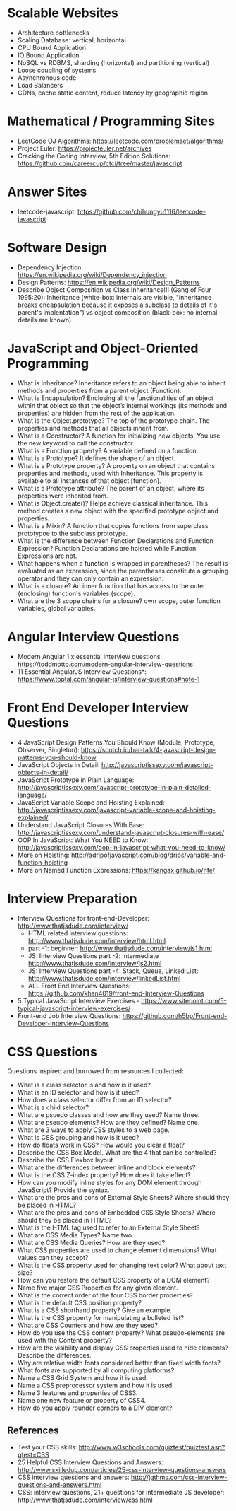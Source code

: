 

# Scalable Websites

- Architecture bottlenecks
- Scaling Database: vertical, horizontal
- CPU Bound Application
- IO Bound Application
- NoSQL vs RDBMS, sharding (horizontal) and partitioning (vertical) 
- Loose coupling of systems
- Asynchronous code
- Load Balancers
- CDNs, cache static content, reduce latency by geographic region

# Mathematical / Programming Sites

- LeetCode OJ Algorithms: https://leetcode.com/problemset/algorithms/
- Project Euler: https://projecteuler.net/archives
- Cracking the Coding Interview, 5th Edition Solutions: https://github.com/careercup/ctci/tree/master/javascript

# Answer Sites

- leetcode-javascript: https://github.com/chihungyu1116/leetcode-javascript

# Software Design

- Dependency Injection: https://en.wikipedia.org/wiki/Dependency_injection
- Design Patterns: https://en.wikipedia.org/wiki/Design_Patterns
- Describe Object Composition vs Class Inheritance!!! (Gang of Four 1995:20): Inheritance (white-box: internals are visible, "inheritance breaks encapsulation because it exposes a subclass to details of it's parent's implentation") vs object composition (black-box: no internal details are known)

# JavaScript and Object-Oriented Programming

- What is Inheritance? Inheritance refers to an object being able to inherit methods and properties from a parent object (Function).
- What is Encapsulation? Enclosing all the functionalities of an object within that object so that the object’s internal workings (its methods and properties) are hidden from the rest of the application. 
- What is the Object.prototype? The top of the prototype chain. The properties and methods that all objects inherit from. 
- What is a Constructor? A function for initializing new objects. You use the new keyword to call the constructor. 
- What is a Function property? A variable defined on a function.
- What is a Prototype? It defines the shape of an object. 
- What is a Prototype property? A property on an object that contains properties and methods, used with Inheritance. This property is available to all instances of that object [function].
- What is a Prototype attribute? The parent of an object, where its properties were inherited from.
- What is Object.create()? Helps achieve classical inheritance. This method creates a new object with the specified prototype object and properties.
- What is a Mixin? A function that copies functions from superclass prototypoe to the subclass prototype.
- What is the difference between Function Declarations and Function Expression? Function Declarations are hoisted while Function Expressions are not.
- What happens when a function is wrapped in parentheses? The result is evaluated as an expression, since the parentheses constitute a grouping operator and they can only contain an expression.
- What is a closure? An inner function that has access to the outer (enclosing) function's variables (scope). 
- What are the 3 scope chains for a closure? own scope, outer function variables, global variables.

# Angular Interview Questions

- Modern Angular 1.x essential interview questions: https://toddmotto.com/modern-angular-interview-questions
- 11 Essential AngularJS Interview Questions*: https://www.toptal.com/angular-js/interview-questions#note-1

# Front End Developer Interview Questions

- 4 JavaScript Design Patterns You Should Know (Module, Prototype, Observer, Singleton): https://scotch.io/bar-talk/4-javascript-design-patterns-you-should-know
- JavaScript Objects in Detail: http://javascriptissexy.com/javascript-objects-in-detail/
- JavaScript Prototype in Plain Language: http://javascriptissexy.com/javascript-prototype-in-plain-detailed-language/
- JavaScript Variable Scope and Hoisting Explained: http://javascriptissexy.com/javascript-variable-scope-and-hoisting-explained/
- Understand JavaScript Closures With Ease: http://javascriptissexy.com/understand-javascript-closures-with-ease/
- OOP In JavaScript: What You NEED to Know: http://javascriptissexy.com/oop-in-javascript-what-you-need-to-know/
- More on Hoisting: http://adripofjavascript.com/blog/drips/variable-and-function-hoisting
- More on Named Function Expressions: https://kangax.github.io/nfe/

# Interview Preparation

- Interview Questions for front-end-Developer: http://www.thatjsdude.com/interview/
  - HTML related interview questions: http://www.thatjsdude.com/interview/html.html 
  - part -1: beginner: http://www.thatjsdude.com/interview/js1.html
  - JS: Interview Questions part -2: intermediate http://www.thatjsdude.com/interview/js2.html
  - JS: Interview Questions part -4: Stack, Queue, Linked List: http://www.thatjsdude.com/interview/linkedList.html
  - ALL Front End Interview Questions: https://github.com/khan4019/front-end-Interview-Questions
- 5 Typical JavaScript Interview Exercises - https://www.sitepoint.com/5-typical-javascript-interview-exercises/
- Front-end Job Interview Questions: https://github.com/h5bp/Front-end-Developer-Interview-Questions

# CSS Questions

Questions inspired and borrowed from resources I collected:

- What is a class selector is and how is it used?
- What is an ID selector and how is it used?
- How does a class selector differ from an ID selector?
- What is a child selector?
- What are psuedo classes and how are they used? Name three.
- What are pseudo elements? How are they defined? Name one.
- What are 3 ways to apply CSS styles to a web page.
- What is CSS grouping and how is it used?
- How do floats work in CSS? How would you clear a float?
- Describe the CSS Box Model. What are the 4 that can be controlled?
- Describe the CSS Flexbox layout.
- What are the differences between inline and block elements?
- What is the CSS Z-index property? How does it take effect?
- How can you modify inline styles for any DOM element through JavaScript? Provide the syntax.
- What are the pros and cons of External Style Sheets? Where should they be placed in HTML?
- What are the pros and cons of Embedded CSS Style Sheets? Where should they be placed in HTML?
- What is the HTML tag used to refer to an External Style Sheet?
- What are CSS Media Types? Name two.
- What are CSS Media Queries? How are they used?
- What CSS properties are used to change element dimensions? What values can they accept?
- What is the CSS property used for changing text color? What about text size?
- How can you restore the default CSS property of a DOM element?
- Name five major CSS Properties for any given element.
- What is the correct order of the four CSS border properties?
- What is the default CSS position property?
- What is a CSS shorthand property? Give an example.
- What is the CSS property for manipulating a bulleted list?
- What are CSS Counters and how are they used?
- How do you use the CSS content property? What pseudo-elements are used with the Content property?
- How are the visibility and display CSS properties used to hide elements? Describe the differences. 
- Why are relative width fonts considered better than fixed width fonts?
- What fonts are supported by all computing platforms?
- Name a CSS Grid System and how it is used.
- Name a CSS preprocessor system and how it is used.
- Name 3 features and properties of CSS3.
- Name one new feature or property of CSS4.
- How do you apply rounder corners to a DIV element?

## References
- Test your CSS skills: http://www.w3schools.com/quiztest/quiztest.asp?qtest=CSS
- 25 Helpful CSS Interview Questions and Answers: http://www.skilledup.com/articles/25-css-interview-questions-answers
- CSS interview questions and answers: http://jgthms.com/css-interview-questions-and-answers.html
- CSS: interview questions, 21+ questions for intermediate JS developer: http://www.thatjsdude.com/interview/css.html
